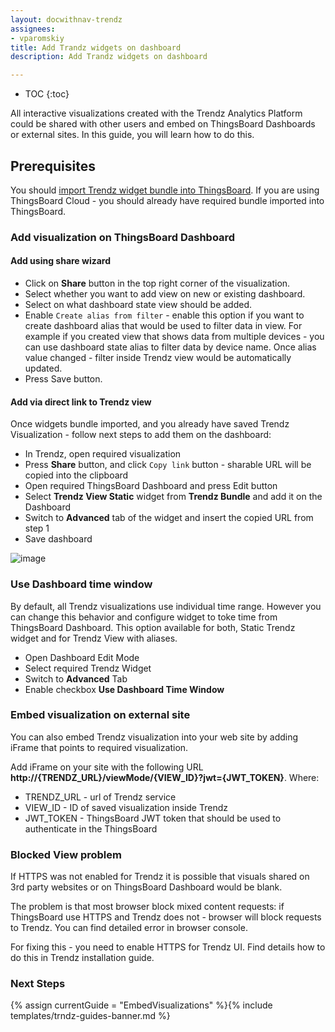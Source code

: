 ```yaml
---
layout: docwithnav-trendz
assignees:
- vparomskiy
title: Add Trandz widgets on dashboard
description: Add Trandz widgets on dashboard 

---
```


* TOC
{:toc}

All interactive visualizations created with the Trendz Analytics Platform could be shared with other users and embed on ThingsBoard Dashboards 
or external sites. In this guide, you will learn how to do this. 

## Prerequisites

You should [import Trendz widget bundle into ThingsBoard](/docs/trendz/trendz-bundle#Import-Trendz-bundle-into-ThingsBoard). If you are using ThingsBoard Cloud - you should already have required bundle imported into ThingsBoard.

### Add visualization on ThingsBoard Dashboard

#### Add using share wizard

* Click on **Share** button in the top right corner of the visualization.
* Select whether you want to add view on new or existing dashboard.
* Select on what dashboard state view should be added.
* Enable `Create alias from filter` - enable this option if you want to create dashboard alias that would be used to filter data in view. For example if you created view that shows data from multiple devices - you can use dashboard state alias to filter data by device name. Once alias value changed - filter inside Trendz view would be automatically updated.
* Press Save button.

#### Add via direct link to Trendz view

Once widgets bundle imported, and you already have saved Trendz Visualization - follow next steps to add them on the dashboard:
* In Trendz, open required visualization
* Press **Share** button, and click `Copy link` button - sharable URL will be copied into the clipboard
* Open required ThingsBoard Dashboard and press Edit button
* Select **Trendz View Static** widget from **Trendz Bundle** and add it on the Dashboard
* Switch to **Advanced** tab of the widget and insert the copied URL from step 1
* Save dashboard

![image](https://img.thingsboard.io/trendz/embed-trendz.gif) 

### Use Dashboard time window

By default, all Trendz visualizations use individual time range. However you can change this behavior and configure widget to toke time from ThingsBoard Dashboard.
This option available for both, Static Trendz widget and for Trendz View with aliases.

* Open Dashboard Edit Mode
* Select required Trendz Widget
* Switch to **Advanced** Tab
* Enable checkbox **Use Dashboard Time Window** 

### Embed visualization on external site
You can also embed Trendz visualization into your web site by adding iFrame that points to required visualization.

Add iFrame on your site with the following URL **http://{TRENDZ_URL}/viewMode/{VIEW_ID}?jwt={JWT_TOKEN}**. Where:
* TRENDZ_URL - url of Trendz service
* VIEW_ID - ID of saved visualization inside Trendz
* JWT_TOKEN - ThingsBoard JWT token that should be used to authenticate in the ThingsBoard

### Blocked View problem

If HTTPS was not enabled for Trendz it is possible that visuals shared on 3rd party websites or on ThingsBoard Dashboard 
would be blank. 

The problem is that most browser block mixed content requests: if ThingsBoard use HTTPS and Trendz does not - browser will 
block requests to Trendz. You can find detailed error in browser console.

For fixing this - you need to enable HTTPS for Trendz UI. Find details how to do this in Trendz installation guide.

### Next Steps

{% assign currentGuide = "EmbedVisualizations" %}{% include templates/trndz-guides-banner.md %}
